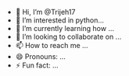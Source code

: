 - 👋 Hi, I’m @Trijeh17
- 👀 I’m interested in python...
- 🌱 I’m currently learning how ...
- 💞️ I’m looking to collaborate on ...
- 📫 How to reach me ...
- 😄 Pronouns: ...
- ⚡ Fun fact: ...

<!---
Trijeh17/Trijeh17 is a ✨ special ✨ repository because its `README.md` (this file) appears on your GitHub profile.
You can click the Preview link to take a look at your changes.
--->
